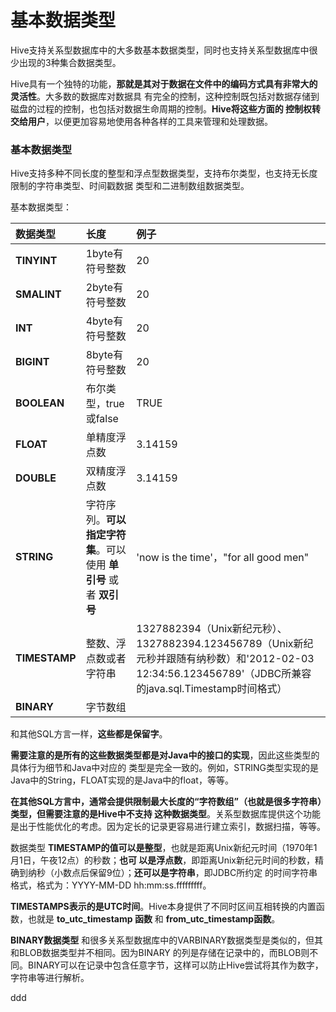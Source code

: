 基本数据类型
=================================================================================
Hive支持关系型数据库中的大多数基本数据类型，同时也支持关系型数据库中很少出现的3种集合数据类型。

Hive具有一个独特的功能，**那就是其对于数据在文件中的编码方式具有非常大的灵活性**。大多数的数据库对数据具
有完全的控制，这种控制既包括对数据存储到磁盘的过程的控制，也包括对数据生命周期的控制。**Hive将这些方面的
控制权转交给用户**，以便更加容易地使用各种各样的工具来管理和处理数据。

### 基本数据类型
Hive支持多种不同长度的整型和浮点型数据类型，支持布尔类型，也支持无长度限制的字符串类型、时间戳数据
类型和二进制数组数据类型。

基本数据类型：

| 数据类型 | 长度 | 例子 |
| :------------- | :------------- | :-------------- |
| **TINYINT** | 1byte有符号整数 | 20 |
| **SMALINT** | 2byte有符号整数 | 20 |
| **INT** | 4byte有符号整数 | 20 |
| **BIGINT** | 8byte有符号整数 | 20 |
| **BOOLEAN** | 布尔类型，true或false | TRUE |
| **FLOAT** | 单精度浮点数 | 3.14159 |
| **DOUBLE** | 双精度浮点数 | 3.14159 |
| **STRING** | 字符序列。**可以指定字符集**。可以使用 **单引号** 或者 **双引号** | 'now is the time'，"for all good men" |
| **TIMESTAMP** | 整数、浮点数或者字符串 | 1327882394（Unix新纪元秒）、1327882394.123456789（Unix新纪元秒并跟随有纳秒数）和'2012-02-03 12:34:56.123456789'（JDBC所兼容的java.sql.Timestamp时间格式）|
| **BINARY** | 字节数组 | |

和其他SQL方言一样，**这些都是保留字**。

**需要注意的是所有的这些数据类型都是对Java中的接口的实现**，因此这些类型的具体行为细节和Java中对应的
类型是完全一致的。例如，STRING类型实现的是Java中的String，FLOAT实现的是Java中的float，等等。

**在其他SQL方言中，通常会提供限制最大长度的“字符数组”（也就是很多字符串）类型，但需要注意的是Hive中不支持
这种数据类型**。关系型数据库提供这个功能是出于性能优化的考虑。因为定长的记录更容易进行建立索引，数据扫描，等等。

数据类型 **TIMESTAMP的值可以是整型**，也就是距离Unix新纪元时间（1970年1月1日，午夜12点）的秒数；**也可
以是浮点数**，即距离Unix新纪元时间的秒数，精确到纳秒（小数点后保留9位）；**还可以是字符串**，即JDBC所约定
的时间字符串格式，格式为：YYYY-MM-DD hh:mm:ss.fffffffff。

**TIMESTAMPS表示的是UTC时间**。Hive本身提供了不同时区间互相转换的内置函数，也就是 **to_utc_timestamp
函数** 和 **from_utc_timestamp函数**。

**BINARY数据类型** 和很多关系型数据库中的VARBINARY数据类型是类似的，但其和BLOB数据类型并不相同。因为BINARY
的列是存储在记录中的，而BLOB则不同。BINARY可以在记录中包含任意字节，这样可以防止Hive尝试将其作为数字，
字符串等进行解析。
















































ddd
